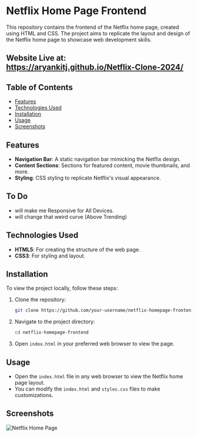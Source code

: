 # Netflix Home Page Frontend

This repository contains the frontend of the Netflix home page, created using HTML and CSS. The project aims to replicate the layout and design of the Netflix home page to showcase web development skills.

## Website Live at: https://aryankitj.github.io/Netflix-Clone-2024/

## Table of Contents
- [Features](#features)
- [Technologies Used](#technologies-used)
- [Installation](#installation)
- [Usage](#usage)
- [Screenshots](#screenshots)

## Features
- **Navigation Bar**: A static navigation bar mimicking the Netflix design.
- **Content Sections**: Sections for featured content, movie thumbnails, and more.
- **Styling**: CSS styling to replicate Netflix's visual appearance.

## To Do
- will make me Responsive for All Devices.
- will change that weird curve (Above Trending)

## Technologies Used
- **HTML5**: For creating the structure of the web page.
- **CSS3**: For styling and layout.

## Installation
To view the project locally, follow these steps:

1. Clone the repository:
    ```bash
    git clone https://github.com/your-username/netflix-homepage-frontend.git
    ```

2. Navigate to the project directory:
    ```bash
    cd netflix-homepage-frontend
    ```

3. Open `index.html` in your preferred web browser to view the page.

## Usage
- Open the `index.html` file in any web browser to view the Netflix home page layout.
- You can modify the `index.html` and `styles.css` files to make customizations.

## Screenshots
![Netflix Home Page](photo.png)
